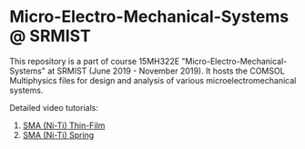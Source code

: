# Micro-Electro-Mechanical-Systems @ SRMIST

This repository is a part of course 15MH322E "Micro-Electro-Mechanical-Systems" at SRMIST (June 2019 - November 2019). It hosts the COMSOL Multiphysics files for design and analysis of various microelectromechanical systems.

Detailed video tutorials:
1. [SMA (Ni-Ti) Thin-Film](https://youtu.be/zd5Mn7qefvg)
2. [SMA (Ni-Ti) Spring](https://youtu.be/XYLJCq5xsXU)
